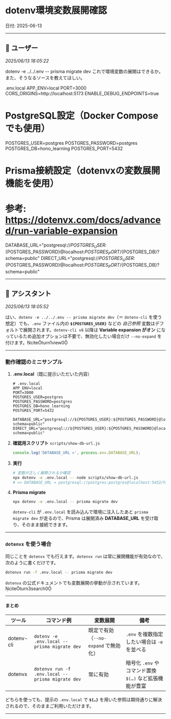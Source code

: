 # dotenv環境変数展開確認

日付: 2025-06-13

---

## 👤 ユーザー
*2025/06/13 18:05:22*

dotenv -e ../../.env -- prisma migrate dev
これで環境変数の展開はできるか。 
また、そうなるソースを教えてほしい。 

 .env.local
APP_ENV=local
PORT=3000
CORS_ORIGINS=http://localhost:5173
ENABLE_DEBUG_ENDPOINTS=true

# PostgreSQL設定（Docker Composeでも使用）
POSTGRES_USER=postgres
POSTGRES_PASSWORD=postgres
POSTGRES_DB=hono_learning
POSTGRES_PORT=5432

# Prisma接続設定（dotenvxの変数展開機能を使用）
# 参考: https://dotenvx.com/docs/advanced/run-variable-expansion
DATABASE_URL="postgresql://${POSTGRES_USER}:${POSTGRES_PASSWORD}@localhost:${POSTGRES_PORT}/${POSTGRES_DB}?schema=public"
DIRECT_URL="postgresql://${POSTGRES_USER}:${POSTGRES_PASSWORD}@localhost:${POSTGRES_PORT}/${POSTGRES_DB}?schema=public"

---

## 🤖 アシスタント
*2025/06/13 18:05:52*

はい、`dotenv -e ../../.env -- prisma migrate dev`（＝ `dotenv-cli` を使う想定）でも、`.env` ファイル内の **`${POSTGRES_USER}`** などの *自己参照* 変数はデフォルトで展開されます。`dotenv-cli v8` 以降は **Variable expansion がオン** になっているため追加オプションは不要で、無効化したい場合だけ `--no-expand` を付けます。citeturn1view0

---

### 動作確認のミニサンプル

1. **.env.local**（既に提示いただいた内容）

   ```dotenv
   # .env.local
   APP_ENV=local
   PORT=3000
   POSTGRES_USER=postgres
   POSTGRES_PASSWORD=postgres
   POSTGRES_DB=hono_learning
   POSTGRES_PORT=5432

   DATABASE_URL="postgresql://${POSTGRES_USER}:${POSTGRES_PASSWORD}@localhost:${POSTGRES_PORT}/${POSTGRES_DB}?schema=public"
   DIRECT_URL="postgresql://${POSTGRES_USER}:${POSTGRES_PASSWORD}@localhost:${POSTGRES_PORT}/${POSTGRES_DB}?schema=public"
   ```

2. **確認用スクリプト** `scripts/show-db-url.js`

   ```js
   console.log('DATABASE_URL =', process.env.DATABASE_URL);
   ```

3. **実行**

   ```bash
   # 変数が正しく展開されるか確認
   npx dotenv -e .env.local -- node scripts/show-db-url.js
   # => DATABASE_URL = postgresql://postgres:postgres@localhost:5432/hono_learning?schema=public
   ```

4. **Prisma migrate**

   ```bash
   npx dotenv -e .env.local -- prisma migrate dev
   ```

   `dotenv-cli` が `.env.local` を読み込んで環境に注入したあと `prisma migrate dev` が走るので、Prisma は展開済み **DATABASE_URL** を受け取り、そのまま接続できます。

---

### `dotenvx` を使う場合

同じことを `dotenvx` でも行えます。`dotenvx run` は常に展開機能が有効なので、次のように書くだけです。

```bash
dotenvx run -f .env.local -- prisma migrate dev
```

`dotenvx` の公式ドキュメントでも変数展開の挙動が示されています。citeturn3search0

---

#### まとめ

| ツール | コマンド例 | 変数展開 | 備考 |
|-------|-----------|----------|------|
| dotenv-cli | `dotenv -e .env.local -- prisma migrate dev` | 既定で有効（`--no-expand` で無効化） | `.env` を複数指定したい場合は `-e` を並べる |
| dotenvx | `dotenvx run -f .env.local -- prisma migrate dev` | 常に有効 | 暗号化 `.env` やコマンド置換 `$(…)` など拡張機能が豊富 |

どちらを使っても、提示の `.env.local` で **`${…}`** を用いた参照は期待通りに解決されるので、そのままご利用いただけます。

---
